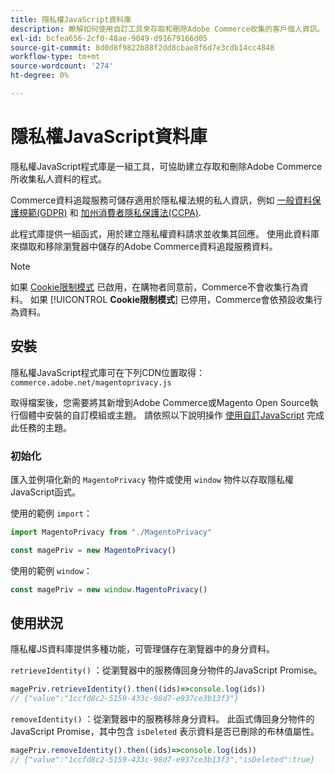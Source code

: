 ```yaml
---
title: 隱私權JavaScript資料庫
description: 瞭解如何使用自訂工具來存取和刪除Adobe Commerce收集的客戶個人資訊。
exl-id: bcfea656-2cf0-48ae-9049-d91679166d05
source-git-commit: 8d0d8f9822b88f2dd8cbae8f6d7e3cdb14cc4848
workflow-type: tm+mt
source-wordcount: '274'
ht-degree: 0%

---
```


<!-- TODO: Remove this topic and redirect to the adobe-privacy-javascript-library.md when the Adobe privacy library has been integrated with Commerce. -->

# 隱私權JavaScript資料庫

隱私權JavaScript程式庫是一組工具，可協助建立存取和刪除Adobe Commerce所收集私人資料的程式。

Commerce資料追蹤服務可儲存適用於隱私權法規的私人資訊，例如 [一般資料保護規範(GDPR)](gdpr.md) 和 [加州消費者隱私保護法(CCPA)](ccpa.md).

此程式庫提供一組函式，用於建立隱私權資料請求並收集其回應。 使用此資料庫來擷取和移除瀏覽器中儲存的Adobe Commerce資料追蹤服務資料。

>[!NOTE]
>
>如果 [Cookie限制模式](https://experienceleague.adobe.com/docs/commerce-admin/start/compliance/privacy/compliance-cookie-law.html) 已啟用，在購物者同意前，Commerce不會收集行為資料。 如果 [!UICONTROL **Cookie限制模式**] 已停用，Commerce會依預設收集行為資料。

## 安裝

隱私權JavaScript程式庫可在下列CDN位置取得： `commerce.adobe.net/magentoprivacy.js`

取得檔案後，您需要將其新增到Adobe Commerce或Magento Open Source執行個體中安裝的自訂模組或主題。 請依照以下說明操作 [使用自訂JavaScript](https://developer.adobe.com/commerce/frontend-core/javascript/custom/) 完成此任務的主題。

### 初始化

匯入並例項化新的 `MagentoPrivacy` 物件或使用 `window` 物件以存取隱私權JavaScript函式。

使用的範例 `import`：

```js
import MagentoPrivacy from "./MagentoPrivacy"

const magePriv = new MagentoPrivacy()
```

使用的範例 `window`：

```js
const magePriv = new window.MagentoPrivacy()
```

## 使用狀況

隱私權JS資料庫提供多種功能，可管理儲存在瀏覽器中的身分資料。

`retrieveIdentity()`
：從瀏覽器中的服務傳回身分物件的JavaScript Promise。

```js
magePriv.retrieveIdentity().then((ids)=>console.log(ids))
// {"value":"1ccfd8c2-5159-433c-98d7-e937ce3b13f3"}
```

`removeIdentity()`
：從瀏覽器中的服務移除身分資料。
此函式傳回身分物件的JavaScript Promise，其中包含 `isDeleted` 表示資料是否已刪除的布林值屬性。

```js
magePriv.removeIdentity().then((ids)=>console.log(ids))
// {"value":"1ccfd8c2-5159-433c-98d7-e937ce3b13f3","isDeleted":true}
```
